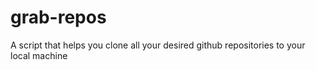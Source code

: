 # grab-repos
A script that helps you clone all your desired github repositories to your local machine
